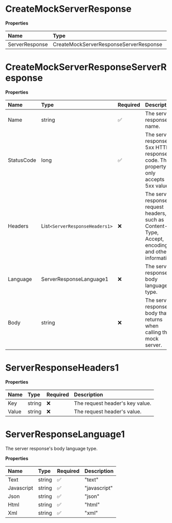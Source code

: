 # CreateMockServerResponse

**Properties**

| Name           | Type                                   | Required | Description |
| :------------- | :------------------------------------- | :------- | :---------- |
| ServerResponse | CreateMockServerResponseServerResponse | ❌       |             |

# CreateMockServerResponseServerResponse

**Properties**

| Name       | Type                           | Required | Description                                                                                           |
| :--------- | :----------------------------- | :------- | :---------------------------------------------------------------------------------------------------- |
| Name       | string                         | ✅       | The server response's name.                                                                           |
| StatusCode | long                           | ✅       | The server response's 5xx HTTP response code. This property only accepts 5xx values.                  |
| Headers    | List`<ServerResponseHeaders1>` | ❌       | The server response's request headers, such as Content-Type, Accept, encoding, and other information. |
| Language   | ServerResponseLanguage1        | ❌       | The server response's body language type.                                                             |
| Body       | string                         | ❌       | The server response's body that returns when calling the mock server.                                 |

# ServerResponseHeaders1

**Properties**

| Name  | Type   | Required | Description                     |
| :---- | :----- | :------- | :------------------------------ |
| Key   | string | ❌       | The request header's key value. |
| Value | string | ❌       | The request header's value.     |

# ServerResponseLanguage1

The server response's body language type.

**Properties**

| Name       | Type   | Required | Description  |
| :--------- | :----- | :------- | :----------- |
| Text       | string | ✅       | "text"       |
| Javascript | string | ✅       | "javascript" |
| Json       | string | ✅       | "json"       |
| Html       | string | ✅       | "html"       |
| Xml        | string | ✅       | "xml"        |

<!-- This file was generated by liblab | https://liblab.com/ -->
